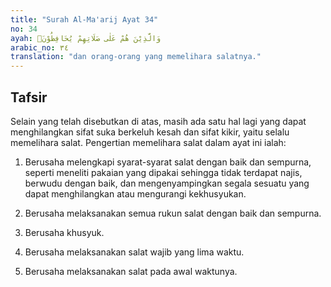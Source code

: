 ```yaml
---
title: "Surah Al-Ma'arij Ayat 34"
no: 34
ayah: وَالَّذِيْنَ هُمْ عَلٰى صَلَاتِهِمْ يُحَافِظُوْنَۖ
arabic_no: ٣٤
translation: "dan orang-orang yang memelihara salatnya."
---
```


## Tafsir

Selain yang telah disebutkan di atas, masih ada satu hal lagi yang dapat menghilangkan sifat suka berkeluh kesah dan sifat kikir, yaitu selalu memelihara salat. Pengertian memelihara salat dalam ayat ini ialah:

1. Berusaha melengkapi syarat-syarat salat dengan baik dan sempurna, seperti meneliti pakaian yang dipakai sehingga tidak terdapat najis, berwudu dengan baik, dan mengenyampingkan segala sesuatu yang dapat menghilangkan atau mengurangi kekhusyukan.

2. Berusaha melaksanakan semua rukun salat dengan baik dan sempurna.

3. Berusaha khusyuk.

4. Berusaha melaksanakan salat wajib yang lima waktu.

5. Berusaha melaksanakan salat pada awal waktunya.